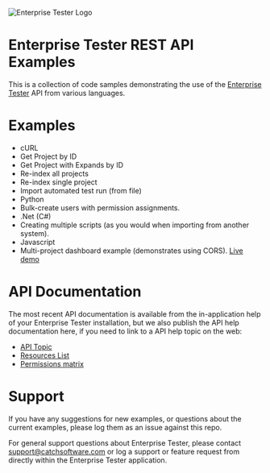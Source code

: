 ![Enterprise Tester Logo][1]

Enterprise Tester REST API Examples
===================================

This is a collection of code samples demonstrating the use of the [Enterprise Tester][6] API from various languages.

Examples
========

* cURL
 * Get Project by ID
 * Get Project with Expands by ID
 * Re-index all projects
 * Re-index single project
 * Import automated test run (from file)
* Python
 * Bulk-create users with permission assignments.
* .Net (C#)
 * Creating multiple scripts (as you would when importing from another system).
* Javascript
 * Multi-project dashboard example (demonstrates using CORS). [Live demo][7]

API Documentation
=================

The most recent API documentation is available from the in-application help of your Enterprise Tester installation, but we also publish the API help documentation here, if you need to link to a API help topic on the web:

* [API Topic][3]
* [Resources List][4]
* [Permissions matrix][5]

Support
========

If you have any suggestions for new examples, or questions about the current examples, please log them as an issue against this repo.

For general support questions about Enterprise Tester, please contact [support@catchsoftware.com][2] or log a support or feature request from directly within the Enterprise Tester application.


  [1]: http://i.stack.imgur.com/Jmgo8.png
  [2]: mailto:support@catchlimited.com
  [3]: http://dev.enterprisetester.com/help/#API
  [4]: http://dev.enterprisetester.com/help/#API_Resources
  [5]: http://dev.enterprisetester.com/help/#API_Permissions
  [6]: http://www.enterprisetester.com/
  [7]: http://catch-software.github.com/EnterpriseTester-API-Examples/CORS/SimpleDashboard/example.html